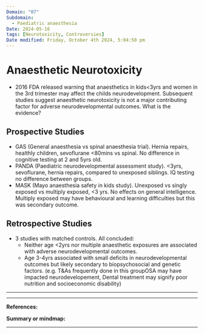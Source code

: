 ```yaml
---
Domain: "07"
Subdomain:
  - Paediatric anaesthesia
Date: 2024-05-16
tags: [Neurotoxicity, Controversies]
Date modified: Friday, October 4th 2024, 5:04:50 pm
---
```


# Anaesthetic Neurotoxicity

- 2016 FDA released warning that anaesthetics in kids<3yrs and women in the 3rd trimester may affect the childs neurodevelopment. Subsequent studies suggest anaesthetic neurotoxicity is not a major contributing factor for adverse neurodevelopmental outcomes. What is the evidence?
## Prospective Studies
- GAS (General anaesthesia vs spinal anaesthesia trial). Hernia repairs, healthly children, sevoflurane <80mins vs spinal. No difference in cognitive testing at 2 and 5yrs old.
- PANDA (Paediatric neurodevelopmental assessment study). <3yrs, sevoflurane, hernia repairs, compared to unexposed siblings. IQ testing no difference between groups.
- MASK (Mayo anaesthesia safety in kids study). Unexposed vs singly exposed vs multiply exposed, <3 yrs. No effects on general intelligence. Multiply exposed may have behavioural and learning difficulties but this was secondary outcome.
## Retrospective Studies
- 3 studies with matched controls. All concluded:
	- Neither age <2yrs nor multiple anaesthetic exposures are associated with adverse neurodevelopmental outcomes.
	- Age 3-4yrs associated with small deficits in neurodevelopmental outcomes but likely secondary to biopsychosocial and genetic factors. (e.g. T&As frequently done in this groupOSA may have impacted neurodevelopement, Dental treatment may signify poor nutrition and socioeconomic disability)

---

---
**References:**

**Summary or mindmap:**

------------------------------------------------------------------------------------------------------------------------------------------------------------------------------------------------------------------------------

